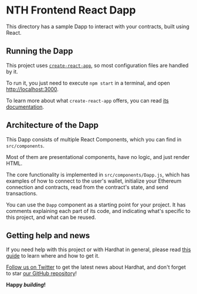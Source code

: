 # NTH Frontend React Dapp

This directory has a sample Dapp to interact with your contracts, built using
React.

## Running the Dapp

This project uses [`create-react-app`](https://create-react-app.dev/), so most
configuration files are handled by it.

To run it, you just need to execute `npm start` in a terminal, and open
[http://localhost:3000](http://localhost:3000).

To learn more about what `create-react-app` offers, you can read
[its documentation](https://create-react-app.dev/docs/getting-started).

## Architecture of the Dapp

This Dapp consists of multiple React Components, which you can find in
`src/components`.

Most of them are presentational components, have no logic, and just render HTML.

The core functionality is implemented in `src/components/Dapp.js`, which has
examples of how to connect to the user's wallet, initialize your Ethereum
connection and contracts, read from the contract's state, and send transactions.

You can use the `Dapp` component as a starting point for your project. It has
comments explaining each part of its code, and indicating what's specific to
this project, and what can be reused.

## Getting help and news

If you need help with this project or with Hardhat in general, please read [this guide](https://hardhat.org/hardhat-runner/docs/guides/getting-help) to learn where and how to get it.

[Follow us on Twitter](https://twitter.com/HardhatHQ) to get the latest news about Hardhat, and don't forget to star [our GitHub repository](https://github.com/NomicFoundation/hardhat)!

**Happy _building_!**
